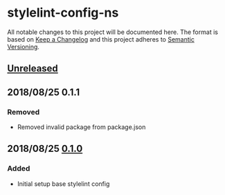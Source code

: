 # stylelint-config-ns

All notable changes to this project will be documented here. The format is based
on [Keep a Changelog](http://keepachangelog.com/en/1.0.0/) and this project
adheres to [Semantic Versioning](http://semver.org/spec/v2.0.0.html).

## [Unreleased][1]

## 2018/08/25 0.1.1

### Removed

- Removed invalid package from package.json

## 2018/08/25 [0.1.0][2]

### Added

- Initial setup base stylelint config

[1]: https://github.com/natterstefan/stylelint-config-ns/compare/v0.1.0...HEAD
[2]: https://github.com/natterstefan/stylelint-config-ns/releases/tag/v0.1.0
